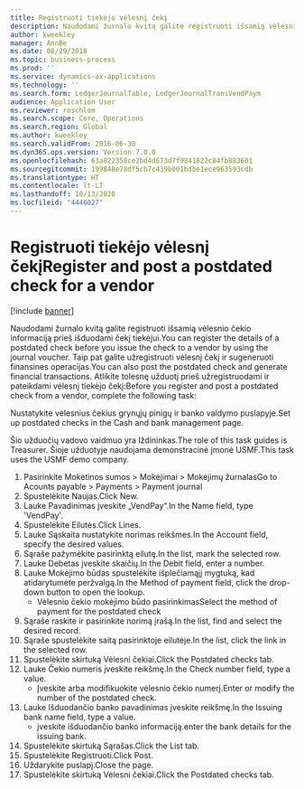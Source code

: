 ```yaml
---
title: Registruoti tiekėjo vėlesnį čekį
description: Naudodami žurnalo kvitą galite registruoti išsamią vėlesnio čekio informaciją prieš išduodami čekį tiekėjui.
author: kweekley
manager: AnnBe
ms.date: 08/29/2018
ms.topic: business-process
ms.prod: ''
ms.service: dynamics-ax-applications
ms.technology: ''
ms.search.form: LedgerJournalTable, LedgerJournalTransVendPaym
audience: Application User
ms.reviewer: roschlom
ms.search.scope: Core, Operations
ms.search.region: Global
ms.author: kweekley
ms.search.validFrom: 2016-06-30
ms.dyn365.ops.version: Version 7.0.0
ms.openlocfilehash: 63a822350ce2bd4d673d7f9841822c84fb883601
ms.sourcegitcommit: 199848e78df5cb7c439b001bdbe1ece963593cdb
ms.translationtype: HT
ms.contentlocale: lt-LT
ms.lasthandoff: 10/13/2020
ms.locfileid: "4446027"
---
```

# <a name="register-and-post-a-postdated-check-for-a-vendor"></a><span data-ttu-id="7537b-103">Registruoti tiekėjo vėlesnį čekį</span><span class="sxs-lookup"><span data-stu-id="7537b-103">Register and post a postdated check for a vendor</span></span>

[!include [banner](../../includes/banner.md)]

<span data-ttu-id="7537b-104">Naudodami žurnalo kvitą galite registruoti išsamią vėlesnio čekio informaciją prieš išduodami čekį tiekėjui.</span><span class="sxs-lookup"><span data-stu-id="7537b-104">You can register the details of a postdated check before you issue the check to a vendor by using the journal voucher.</span></span> <span data-ttu-id="7537b-105">Taip pat galite užregistruoti vėlesnį čekį ir sugeneruoti finansines operacijas.</span><span class="sxs-lookup"><span data-stu-id="7537b-105">You can also post the postdated check and generate financial transactions.</span></span> <span data-ttu-id="7537b-106">Atlikite tolesnę užduotį prieš užregistruodami ir pateikdami vėlesnį tiekėjo čekį:</span><span class="sxs-lookup"><span data-stu-id="7537b-106">Before you register and post a postdated check from a vendor, complete the following task:</span></span> 

<span data-ttu-id="7537b-107">Nustatykite vėlesnius čekius grynųjų pinigų ir banko valdymo puslapyje.</span><span class="sxs-lookup"><span data-stu-id="7537b-107">Set up postdated checks in the Cash and bank management page.</span></span> 



<span data-ttu-id="7537b-108">Šio užduočių vadovo vaidmuo yra Iždininkas.</span><span class="sxs-lookup"><span data-stu-id="7537b-108">The role of this task guides is Treasurer.</span></span> <span data-ttu-id="7537b-109">Šioje užduotyje naudojama demonstracinė įmonė USMF.</span><span class="sxs-lookup"><span data-stu-id="7537b-109">This task uses the USMF demo company.</span></span>

1. <span data-ttu-id="7537b-110">Pasirinkite Mokėtinos sumos > Mokėjimai > Mokėjimų žurnalas</span><span class="sxs-lookup"><span data-stu-id="7537b-110">Go to Acounts payable > Payments > Payment journal</span></span>
2. <span data-ttu-id="7537b-111">Spustelėkite Naujas.</span><span class="sxs-lookup"><span data-stu-id="7537b-111">Click New.</span></span>
3. <span data-ttu-id="7537b-112">Lauke Pavadinimas įveskite „VendPay“.</span><span class="sxs-lookup"><span data-stu-id="7537b-112">In the Name field, type 'VendPay'.</span></span>
4. <span data-ttu-id="7537b-113">Spustelėkite Eilutės.</span><span class="sxs-lookup"><span data-stu-id="7537b-113">Click Lines.</span></span>
5. <span data-ttu-id="7537b-114">Lauke Sąskaita nustatykite norimas reikšmes.</span><span class="sxs-lookup"><span data-stu-id="7537b-114">In the Account field, specify the desired values.</span></span>
6. <span data-ttu-id="7537b-115">Sąraše pažymėkite pasirinktą eilutę.</span><span class="sxs-lookup"><span data-stu-id="7537b-115">In the list, mark the selected row.</span></span>
7. <span data-ttu-id="7537b-116">Lauke Debetas įveskite skaičių.</span><span class="sxs-lookup"><span data-stu-id="7537b-116">In the Debit field, enter a number.</span></span>
8. <span data-ttu-id="7537b-117">Lauke Mokėjimo būdas spustelėkite išplečiamąjį mygtuką, kad atidarytumėte peržvalgą.</span><span class="sxs-lookup"><span data-stu-id="7537b-117">In the Method of payment field, click the drop-down button to open the lookup.</span></span>
    * <span data-ttu-id="7537b-118">Vėlesnio čekio mokėjimo būdo pasirinkimas</span><span class="sxs-lookup"><span data-stu-id="7537b-118">Select the method of payment for the postdated check</span></span>  
9. <span data-ttu-id="7537b-119">Sąraše raskite ir pasirinkite norimą įrašą.</span><span class="sxs-lookup"><span data-stu-id="7537b-119">In the list, find and select the desired record.</span></span>
10. <span data-ttu-id="7537b-120">Sąraše spustelėkite saitą pasirinktoje eilutėje.</span><span class="sxs-lookup"><span data-stu-id="7537b-120">In the list, click the link in the selected row.</span></span>
11. <span data-ttu-id="7537b-121">Spustelėkite skirtuką Vėlesni čekiai.</span><span class="sxs-lookup"><span data-stu-id="7537b-121">Click the Postdated checks tab.</span></span>
12. <span data-ttu-id="7537b-122">Lauke Čekio numeris įveskite reikšmę.</span><span class="sxs-lookup"><span data-stu-id="7537b-122">In the Check number field, type a value.</span></span>
    * <span data-ttu-id="7537b-123">Įveskite arba modifikuokite vėlesnio čekio numerį.</span><span class="sxs-lookup"><span data-stu-id="7537b-123">Enter or modify the number of the postdated check.</span></span>  
13. <span data-ttu-id="7537b-124">Lauke Išduodančio banko pavadinimas įveskite reikšmę.</span><span class="sxs-lookup"><span data-stu-id="7537b-124">In the Issuing bank name field, type a value.</span></span>
    * <span data-ttu-id="7537b-125">įveskite išduodančio banko informaciją.</span><span class="sxs-lookup"><span data-stu-id="7537b-125">enter the bank details for the issuing bank.</span></span>  
14. <span data-ttu-id="7537b-126">Spustelėkite skirtuką Sąrašas.</span><span class="sxs-lookup"><span data-stu-id="7537b-126">Click the List tab.</span></span>
15. <span data-ttu-id="7537b-127">Spustelėkite Registruoti.</span><span class="sxs-lookup"><span data-stu-id="7537b-127">Click Post.</span></span>
16. <span data-ttu-id="7537b-128">Uždarykite puslapį.</span><span class="sxs-lookup"><span data-stu-id="7537b-128">Close the page.</span></span>
17. <span data-ttu-id="7537b-129">Spustelėkite skirtuką Vėlesni čekiai.</span><span class="sxs-lookup"><span data-stu-id="7537b-129">Click the Postdated checks tab.</span></span>

